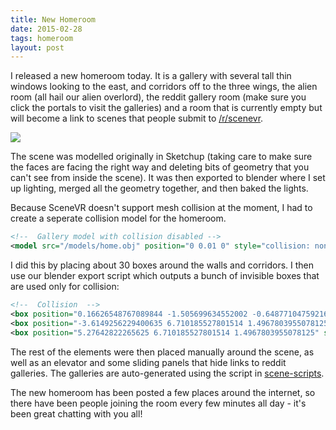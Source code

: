 ```yaml
---
title: New Homeroom
date: 2015-02-28
tags: homeroom
layout: post
---
```


I released a new homeroom today. It is a gallery with several tall thin windows looking to the east, and corridors off to the three wings, the alien room (all hail our alien overlord), the reddit gallery room (make sure you click the portals to visit the galleries) and a room that is currently empty but will become a link to scenes that people submit to [/r/scenevr](//reddit.com/r/scenevr).

<img src="/images/blog/homeroom.png" class="screenshot" />

The scene was modelled originally in Sketchup (taking care to make sure the faces are facing the right way and deleting bits of geometry that you can't see from inside the scene). It was then exported to blender where I set up lighting, merged all the geometry together, and then baked the lights.

Because SceneVR doesn't support mesh collision at the moment, I had to create a seperate collision model for the homeroom.

```xml
<!--  Gallery model with collision disabled -->
<model src="/models/home.obj" position="0 0.01 0" style="collision: none; color: #555; light-map: url(/textures/home-lightmap.jpg)"/>
```

I did this by placing about 30 boxes around the walls and corridors. I then use our blender export script which outputs a bunch of invisible boxes that are used only for collision:

```xml
<!--  Collision  -->
<box position="0.16626548767089844 -1.505699634552002 -0.6487710475921631" scale="80.0 2.0 200.0" rotation="0.0 0.0 0.0" style="color: #f0a; visibility: hidden;"/>
<box position="-3.6149256229400635 6.710185527801514 1.4967803955078125" scale="2.0 19.231510162353516 2.0" rotation="0.0 0.0 0.0" style="color: #f0a; visibility: hidden;"/>
<box position="5.27642822265625 6.710185527801514 1.4967803955078125" scale="2.0 19.231510162353516 2.0" rotation="0.0 0.0 0.0" style="color: #f0a; visibility: hidden;"/>
```

The rest of the elements were then placed manually around the scene, as well as an elevator and some sliding panels that hide links to reddit galleries. The galleries are auto-generated using the script in [scene-scripts](https://github.com/bnolan/scene-scripts).

The new homeroom has been posted a few places around the internet, so there have been people joining the room every few minutes all day - it's been great chatting with you all!